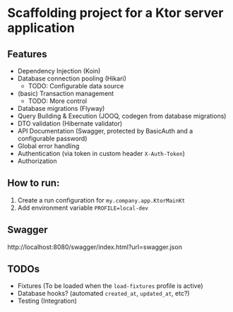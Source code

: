 # Scaffolding project for a Ktor server application

## Features

* Dependency Injection (Koin)
* Database connection pooling (Hikari)
    * TODO: Configurable data source
* (basic) Transaction management
    * TODO: More control  
* Database migrations (Flyway)
* Query Building & Execution (JOOQ, codegen from database migrations) 
* DTO validation (Hibernate validator)
* API Documentation (Swagger, protected by BasicAuth and a configurable password)
* Global error handling
* Authentication (via token in custom header `X-Auth-Token`)
* Authorization

## How to run: 

1. Create a run configuration for `my.company.app.KtorMainKt`
2. Add environment variable `PROFILE=local-dev`

## Swagger

http://localhost:8080/swagger/index.html?url=swagger.json

## TODOs

* Fixtures (To be loaded when the `load-fixtures` profile is active)
* Database hooks? (automated `created_at`, `updated_at`, etc?)
* Testing (Integration)

